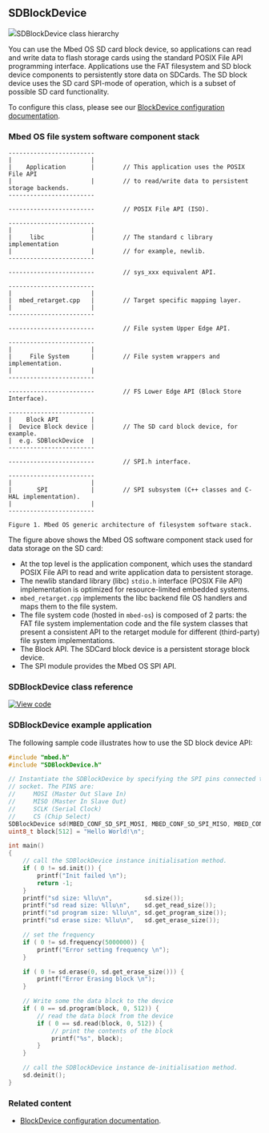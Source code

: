 ## SDBlockDevice

<span class="images">![](https://os.mbed.com/docs/v5.10/mbed-os-api-doxy/class_s_d_block_device.png)<span>SDBlockDevice class hierarchy</span></span>

You can use the Mbed OS SD card block device, so applications can read and write data to flash storage cards using the standard POSIX File API programming interface. Applications use the FAT filesystem and SD block device components to persistently store data on SDCards. The SD block device uses the SD card SPI-mode of operation, which is a subset of possible SD card functionality.

To configure this class, please see our [BlockDevice configuration documentation](/docs/v5.10/reference/configuration-storage.html#blockdevice-default-configuration).

### Mbed OS file system software component stack


    ------------------------
    |                      |
    |    Application       |        // This application uses the POSIX File API
    |                      |        // to read/write data to persistent storage backends.
    ------------------------

    ------------------------        // POSIX File API (ISO).

    ------------------------
    |                      |
    |     libc             |        // The standard c library implementation
    |                      |        // for example, newlib.
    ------------------------

    ------------------------        // sys_xxx equivalent API.

    ------------------------
    |                      |
    |  mbed_retarget.cpp   |        // Target specific mapping layer.
    |                      |
    ------------------------

    ------------------------        // File system Upper Edge API.

    ------------------------
    |                      |
    |     File System      |        // File system wrappers and implementation.
    |                      |
    ------------------------

    ------------------------        // FS Lower Edge API (Block Store Interface).

    ------------------------
    |    Block API         |
    |  Device Block device |        // The SD card block device, for example.
    |  e.g. SDBlockDevice  |
    ------------------------

    ------------------------        // SPI.h interface.

    ------------------------
    |                      |
    |       SPI            |        // SPI subsystem (C++ classes and C-HAL implementation).
    |                      |
    ------------------------

    Figure 1. Mbed OS generic architecture of filesystem software stack.

The figure above shows the Mbed OS software component stack used for data storage on the SD card:

- At the top level is the application component, which uses the standard POSIX File API to read and write application data to persistent storage.
- The newlib standard library (libc) `stdio.h` interface (POSIX File API) implementation is optimized for resource-limited embedded systems.
- `mbed_retarget.cpp` implements the libc backend file OS handlers and maps them to the file system.
- The file system code (hosted in `mbed-os`) is composed of 2 parts: the FAT file system implementation code and the file system classes that present a consistent API to the retarget module for different (third-party) file system implementations.
- The Block API. The SDCard block device is a persistent storage block device.
- The SPI module provides the Mbed OS SPI API.

### SDBlockDevice class reference

[![View code](https://www.mbed.com/embed/?type=library)](https://os.mbed.com/docs/v5.10/mbed-os-api-doxy/class_s_d_block_device.html)

### SDBlockDevice example application

The following sample code illustrates how to use the SD block device API:

``` cpp
#include "mbed.h"
#include "SDBlockDevice.h"

// Instantiate the SDBlockDevice by specifying the SPI pins connected to the SDCard
// socket. The PINS are:
//     MOSI (Master Out Slave In)
//     MISO (Master In Slave Out)
//     SCLK (Serial Clock)
//     CS (Chip Select)
SDBlockDevice sd(MBED_CONF_SD_SPI_MOSI, MBED_CONF_SD_SPI_MISO, MBED_CONF_SD_SPI_CLK, MBED_CONF_SD_SPI_CS);
uint8_t block[512] = "Hello World!\n";

int main()
{
    // call the SDBlockDevice instance initialisation method.
    if ( 0 != sd.init()) {
        printf("Init failed \n");
        return -1;
    }
    printf("sd size: %llu\n",         sd.size());
    printf("sd read size: %llu\n",    sd.get_read_size());
    printf("sd program size: %llu\n", sd.get_program_size());
    printf("sd erase size: %llu\n",   sd.get_erase_size());

    // set the frequency
    if ( 0 != sd.frequency(5000000)) {
        printf("Error setting frequency \n");
    }

    if ( 0 != sd.erase(0, sd.get_erase_size())) {
        printf("Error Erasing block \n");
    }

    // Write some the data block to the device
    if ( 0 == sd.program(block, 0, 512)) {
        // read the data block from the device
        if ( 0 == sd.read(block, 0, 512)) {
            // print the contents of the block
            printf("%s", block);
        }
    }

    // call the SDBlockDevice instance de-initialisation method.
    sd.deinit();
}
```


### Related content

- [BlockDevice configuration documentation](/docs/v5.10/reference/configuration-storage.html#blockdevice-default-configuration).
